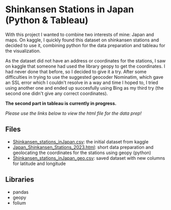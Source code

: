 # Shinkansen Stations in Japan (Python & Tableau)

With this project I wanted to combine two interests of mine: Japan and maps. On kaggle, I quickly found this dataset on shinkansen stations and decided to use it, combining python for the data preparation and tableau for the visualization.

As the dataset did not have an address or coordinates for the stations, I saw on kaggle that someone had used the library geopy to get the coordinates. I had never done that before, so I decided to give it a try. After some difficulties in trying to use the suggested geocoder Nominatim, which gave an SSL error which I couldn't resolve in a way and time I hoped to, I tried using another one and ended up succesfully using Bing as my third try (the second one didn't give any correct coordinates).

**The second part in tableau is currently in progress.**

*Please use the links below to view the html file for the data prep!*

## Files
- [Shinkansen_stations_inJapan.csv](Shinkansen_stations_inJapan.csv): the initial dataset from kaggle
- [Japan_Shinkansen_Stations_2023.html](https://htmlpreview.github.io/?https://raw.githubusercontent.com/annapuu/map-japan-shinkansen-stations/main/Japan_Shinkansen_Stations_2023.html): short data preparation and geolocating the coordinates for the stations using geopy (python)
- [Shinkansen_stations_inJapan_geo.csv](Shinkansen_stations_inJapan_geo.csv): saved dataset with new columns for latitude and longitude

## Libraries
- pandas
- geopy
- folium
